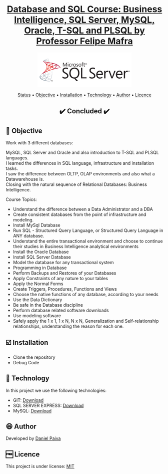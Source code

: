 <h1 align="center">
<a href="https://github.com/danhpaiva/matuto-challenge-csharp">Database and SQL Course: Business Intelligence, SQL Server, MySQL, Oracle, T-SQL and PLSQL by Professor Felipe Mafra</a>
</h1>

<p align="center">
  <a href="#">
    <img src="src\logo.png" width="300" alt="Sql">
  </a>
</p>

<p align="center">
 <a href="#status">Status</a> • 
 <a href="#objective">Objective</a> •
 <a href="#installation">Installation</a> • 
 <a href="#technology">Technology</a> • 
 <a href="#author">Author</a> • 
 <a href="#licence">Licence</a>
</p>

<h2 align="center" id=status> 
	✔️ Concluded ✔️
</h2>

<h2 id=objective>📜 Objective</h2>

Work with 3 different databases:

MySQL, SQL Server and Oracle and also introduction to T-SQL and PLSQL languages.<br>
I learned the differences in SQL language, infrastructure and installation tasks.<br>
I saw the difference between OLTP, OLAP environments and also what a Datawarehouse is.<br>
Closing with the natural sequence of Relational Databases: Business Intelligence.

Course Topics:

- Understand the difference between a Data Administrator and a DBA
- Create consistent databases from the point of infrastructure and modeling.
- Install MySql Database
- Run SQL - Structured Query Language, or Structured Query Language in ANY database.
- Understand the entire transactional environment and choose to continue their studies in Business Intelligence analytical environments
- Install the Oracle Database
- Install SQL Server Database
- Model the database for any transactional system
- Programming in Database
- Perform Backups and Restores of your Databases
- Apply Constraints of any nature to your tables
- Apply the Normal Forms
- Create Triggers, Procedures, Functions and Views
- Choose the native functions of any database, according to your needs
- Use the Data Dictionary
- Be safe in the Database discipline
- Perform database related software downloads
- Use modeling software
- Safely apply the 1 x 1, 1 x N, N x N, Generalization and Self-relationship relationships, understanding the reason for each one.

<h2 id=installation>☑️ Installation</h2>

- Clone the repository
- Debug Code

<h2 id=technology>🧰 Technology</h2>
In this project we use the following technologies:

- GIT: <a href="https://git-scm.com/downloads">Download</a>
- SQL SERVER EXPRESS: <a href="https://www.microsoft.com/pt-br/sql-server/sql-server-downloads">Download</a>
- MySQL: <a href="https://www.mysql.com/downloads/">Download</a>

<h2 id=author>😄 Author</h2>
Developed by <a href="https://www.linkedin.com/in/danhpaiva/">Daniel Paiva</a>

<h2 id=licence>🆓 Licence</h2>
This project is under license: <a href="https://github.com/danhpaiva/matuto-challenge-csharp/blob/main/LICENSE">MIT</a>
